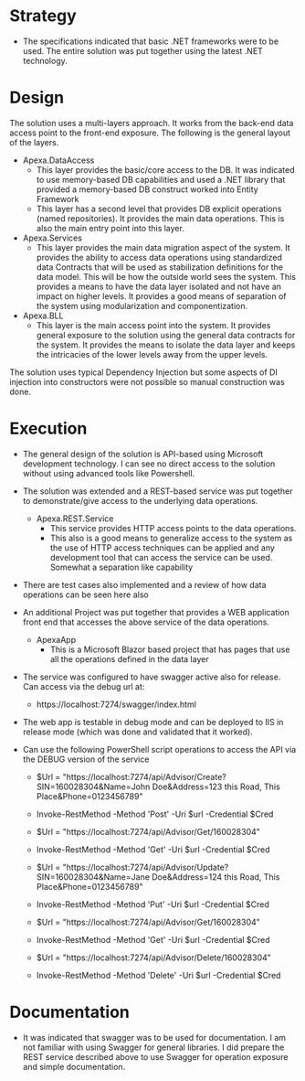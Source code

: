 # Strategy
- The specifications indicated that basic .NET frameworks were to be used. The entire solution was put together using the latest .NET technology.

# Design
The solution uses a multi-layers approach. It works from the back-end data access point to the front-end exposure. The following is the general layout of the layers.

- Apexa.DataAccess
	-  This layer provides the basic/core access to the DB. It was indicated to use memory-based DB capabilities and used a .NET library that provided a memory-based DB construct worked into Entity Framework
	-  This layer has a second level that provides DB explicit operations (named repositories). It provides the main data operations. This is also the main entry point into this layer.
- Apexa.Services
	-  This layer provides the main data migration aspect of the system. It provides the ability to access data operations using standardized data Contracts that will be used as stabilization definitions for the data model. This will be how the outside world sees the system. This provides a means to have the data layer isolated and not have an impact on higher levels. It provides a good means of separation of the system using modularization and componentization.
- Apexa.BLL
	-	This layer is the main access point into the system. It provides general exposure to the solution using the general data contracts for the system. It provides the means to isolate the data layer and keeps the intricacies of the lower levels away from the upper levels. 

The solution uses typical Dependency Injection but some aspects of DI injection into constructors were not possible so manual construction was done.

# Execution
- The general design of the solution is API-based using Microsoft development technology. I can see no direct access to the solution without using advanced tools like Powershell. 
- The solution was extended and a REST-based service was put together to demonstrate/give access to the underlying data operations.
	-	Apexa.REST.Service
		- This service provides HTTP access points to the data operations.
		- This also is a good means to generalize access to the system as the use of HTTP access techniques can be applied and any development tool that can access the service can be used. Somewhat a separation like capability
- There are test cases also implemented and a review of how data operations can be seen here also
- An additional Project was put together that provides a WEB application front end that accesses the above service of the data operations.
	-	ApexaApp
		- This is a Microsoft Blazor based project that has pages that use all the operations defined in the data layer

- The service was configured to have swagger active also for release. Can access via the debug url at:
	- https://localhost:7274/swagger/index.html
- The web app is testable in debug mode and can be deployed to IIS in release mode (which was done and validated that it worked).
- Can use the following PowerShell script operations to access the API via the DEBUG version of the service
	- $Url = "https://localhost:7274/api/Advisor/Create?SIN=160028304&Name=John Doe&Address=123 this Road, This Place&Phone=0123456789"
	- Invoke-RestMethod -Method 'Post' -Uri $url -Credential $Cred 

	- $Url = "https://localhost:7274/api/Advisor/Get/160028304"
	- Invoke-RestMethod -Method 'Get' -Uri $url -Credential $Cred 

	- $Url = "https://localhost:7274/api/Advisor/Update?SIN=160028304&Name=Jane Doe&Address=124 this Road, This Place&Phone=0123456789"
	- Invoke-RestMethod -Method 'Put' -Uri $url -Credential $Cred 

	- $Url = "https://localhost:7274/api/Advisor/Get/160028304"
	- Invoke-RestMethod -Method 'Get' -Uri $url -Credential $Cred 

	- $Url = "https://localhost:7274/api/Advisor/Delete/160028304"
	- Invoke-RestMethod -Method 'Delete' -Uri $url -Credential $Cred 	
 
# Documentation
- It was indicated that swagger was to be used for documentation. I am not familiar with using Swagger for general libraries. I did prepare the REST service described above to use Swagger for operation exposure and simple documentation.

		

